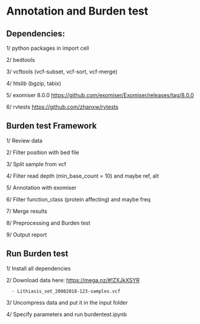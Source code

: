 # Annotation and Burden test

## Dependencies:

  1/ python packages in import cell
  
  2/ bedtools
  
  3/ vcftools (vcf-subset, vcf-sort, vcf-merge)
  
  4/ htslib (bgzip, tabix)
  
  5/ exomiser 8.0.0 https://github.com/exomiser/Exomiser/releases/tag/8.0.0
  
  6/ rvtests https://github.com/zhanxw/rvtests

## Burden test Framework
1/ Review data

2/ Filter position with bed file

3/ Split sample from vcf

4/ Filter read depth (min_base_count = 10) and maybe ref, alt

5/ Annotation with exomiser

6/ Filter function_class (protein affecting) and maybe freq

7/ Merge results

8/ Preprocessing and Burden test

9/ Output report

## Run Burden test

1/ Install all dependencies

2/ Download data here: https://mega.nz/#!ZXJkXSYR

      - Lithiasis_set_20082018-123-samples.vcf

3/ Uncompress data and put it in the input folder

4/ Specify parameters and run burdentest.ipynb
